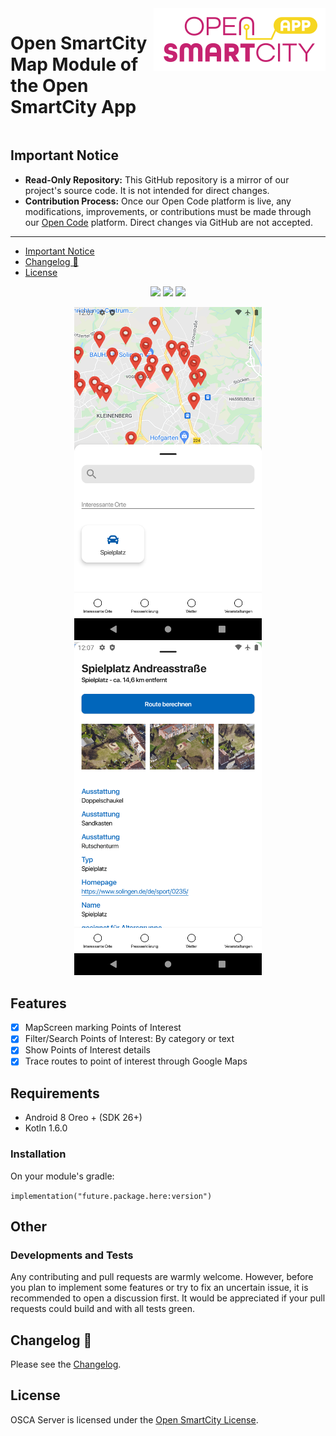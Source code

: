 <div style="display:flex;gap:1%;margin-bottom:20px">
  <h1 style="border:none">Open SmartCity Map Module of the Open SmartCity App</h1>
  <img height="100px" alt="logo" src="logo.svg">
</div>

## Important Notice

- **Read-Only Repository:** This GitHub repository is a mirror of our project's source code. It is not intended for direct changes.
- **Contribution Process:** Once our Open Code platform is live, any modifications, improvements, or contributions must be made through our [Open Code](https://gitlab.opencode.de/) platform. Direct changes via GitHub are not accepted.

---

- [Important Notice](#important-notice)
- [Changelog 📝](#changelog-)
- [License](#license)

<p align="center">
<img src="https://img.shields.io/badge/Platform%20Compatibility%20-android-green">
<img src="https://img.shields.io/badge/Kotlin%20Compatibility%20-1.6.0-blue">
<a href="#"><img src="https://img.shields.io/badge/Dokka-active"></a>
</p>

<div style="text-align:center">
<img src=".gitkeep/images/map_ss_1.png" width="300px">
<img src=".gitkeep/images/map_ss_2.png" width="300px">
</div>

## Features

- [x] MapScreen marking Points of Interest
- [x] Filter/Search Points of Interest: By category or text
- [x] Show Points of Interest details
- [x] Trace routes to point of interest through Google Maps

## Requirements

- Android 8 Oreo + (SDK 26+)
- Kotln 1.6.0

### Installation

On your module's gradle:

`implementation("future.package.here:version")`

## Other

### Developments and Tests

Any contributing and pull requests are warmly welcome. However, before you plan to implement some
features or try to fix an uncertain issue, it is recommended to open a discussion first. It would be
appreciated if your pull requests could build and with all tests green.

## Changelog 📝

Please see the [Changelog](CHANGELOG.md).

## License

OSCA Server is licensed under the [Open SmartCity License](LICENSE.md).
